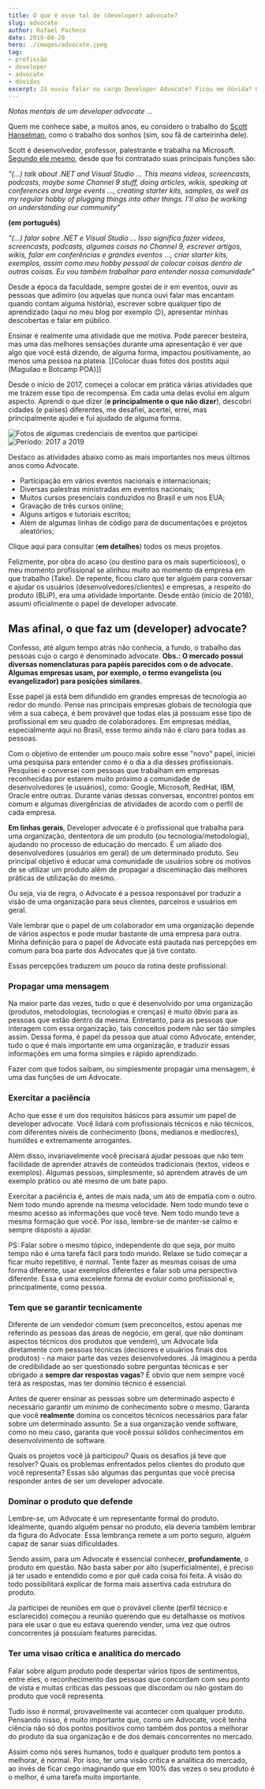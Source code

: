 ```yaml
---
title: O que é esse tal de (developer) advocate?
slug: advocate
author: Rafael Pacheco
date: 2019-08-20
hero: ./images/advocate.jpeg
tag:
- profissão
- developer
- advocate
- dúvidas
excerpt: Já ouviu falar no cargo Developer Advocate? Ficou em dúvida? Onde vivem, como se alimentam, o que fazem? Veja neste artigo!.
---
```


*Notas mentais de um developer advocate ...*

Quem me conhece sabe, a muitos anos, eu considero o trabalho do [Scott Hanselman](http://www.hanselman.com/), como o trabalho dos sonhos (sim, sou fã de carteirinha dele).

Scott é desenvolvedor, professor, palestrante e trabalha na Microsoft. [Segundo ele mesmo](https://www.hanselman.com/blog/BlueBadge.aspx), desde que foi contratado suas principais funções são:  

*"(...)  talk about .NET and Visual Studio ... This means videos, screencasts, podcasts, maybe some Channel 9 stuff, doing articles, wikis, speaking at conferences and large events ..., creating starter kits, samples, as well as my regular hobby of plugging things into other things. I'll also be working on understanding our community"*

**(em português)**

*"(...)  falar sobre .NET e Visual Studio ... Isso significa fazer videos, screencasts, podcasts, algumas coisas no Channel 9, escrever artigos, wikis, falar em conferências e grandes eventos ..., criar starter kits, exemplos, assim como meu hobby pessoal de colocar coisas dentro de outras coisas. Eu vou também trabalhar para entender nossa comunidade"*

Desde a época da faculdade, sempre gostei de ir em eventos, ouvir as pessoas que adimiro (ou aquelas que nunca ouvi falar mas encantam quando contam alguma história), escrever sobre qualquer tipo de aprendizado (aqui no meu blog por exemplo 😉), apresentar minhas descobertas e falar em público.

Ensinar é realmente uma atividade que me motiva. Pode parecer besteira, mas uma das melhores sensações durante uma apresentação é ver que algo que você está dizendo, de alguma forma, impactou positivamente, ao menos uma pessoa na plateia. [[Colocar duas fotos dos postits aqui (Maguilao e Botcamp POA)]]

Desde o início de 2017, começei a colocar em prática várias atividades que me trazem esse tipo de recompensa. 
Em cada uma delas evolui em algum aspecto. Aprendi o que dizer (**e principalmente o que não dizer**), descobri cidades (e países) diferentes, me desafiei, acertei, errei, mas principalmente ajudei e fui ajudado de alguma forma.

<div className="Image__Small">
  <img
    src="./images/events1.jpg"
    title="Fotos de algumas credenciais de eventos que participei"
    alt="Fotos de algumas credenciais de eventos que participei"
  />
</div>

<div className="Image__Small">
  <img
    src="./images/events2.jpg"
    title="Período: 2017 a 2019"
    alt="Período: 2017 a 2019"
  />
</div>

Destaco as atividades abaixo como as mais importantes nos meus últimos anos como Advocate.

* Participação em vários eventos nacionais e internacionais;
* Diversas palestras ministradas em eventos nacionais;
* Muitos cursos presenciais conduzidos no Brasil e um nos EUA;
* Gravação de três cursos online;
* Alguns artigos e tutoriais escritos;
* Além de algumas linhas de código para de documentações e projetos aleatórios;

Clique aqui para consultar (**em detalhes**) todos os meus projetos.

Felizmente, por obra do acaso (ou destino para os mais superticiosos), o meu momento profissional se alinhou muito ao momento da empresa em que trabalho (Take). De repente, ficou claro que ter alguém para conversar e ajudar os usuários (desenvolvedores/clientes) e empresas, a respeito do produto (BLiP), era uma atividade importante. Desde então (início de 2018), assumi oficialmente o papel de developer advocate. 

## Mas afinal, o que faz um (developer) advocate?

Confesso, até algum tempo atrás não conhecia, a fundo, o trabalho das pessoas cujo o cargo é denominado advocate. **Obs.: O mercado possui diversas nomenclaturas para papéis parecidos com o de advocate. Algumas empresas usam, por exemplo, o termo evangelista (ou evangelizador) para posições similares.**    

Esse papel já está bem difundido em grandes empresas de tecnologia ao redor do mundo. Pense nas principais empresas globais de tecnologia que vêm a sua cabeça, é bem provável que todas elas já possuam esse tipo de profissional em seu quadro de colaboradores. Em empresas médias, especialmente aqui no Brasil, esse termo ainda não é claro para todas as pessoas.

Com o objetivo de entender um pouco mais sobre esse "novo" papel, iniciei uma pesquisa para entender como é o dia a dia desses profissionais. Pesquisei e conversei com pessoas que trabalham em empresas reconhecidas por estarem muito próximo a comunidade de desenvolvedores (e usuários), como: Google, Microsoft, RedHat, IBM, Oracle entre outras. Durante várias dessas conversas, encontrei pontos em comum e algumas divergências de atividades de acordo com o perfil de cada empresa.

**Em linhas gerais**,  Developer advocate é o profissional que trabalha para uma organização, dententora de um produto (ou tecnologia/metodologia), ajudando no processo de educação do mercado. É um aliado dos desenvolvedores (usuários em geral) de um determinado produto. 
Seu principal objetivo é educar uma comunidade de usuários sobre os motivos de se utilizar um produto além de propagar a disceminação das melhores práticas de utilização do mesmo.

Ou seja, via de regra, o Advocate é a pessoa responsável por traduzir a visão de uma organização para seus clientes, parceiros e usuários em geral.

Vale lembrar que o papel de um colaborador em uma organização depende de vários aspectos e pode mudar bastante de uma empresa para outra. Minha definição para o papel de Advocate está pautada nas percepções em comum para boa parte dos Advocates que já tive contato.

Essas percepções traduzem um pouco da rotina deste profissional:

### Propagar uma mensagem

Na maior parte das vezes, tudo o que é desenvolvido por uma organização (produtos, metodologias, tecnologias e crenças) é muito óbvio para as pessoas que estão dentro da mesma. Entretanto, para as pessoas que interagem com essa organização, tais conceitos podem não ser tão simples assim. Dessa forma, é papel da pessoa que atual como Advocate, entender, tudo o que é mais importante em uma organização, e traduzir essas informações em uma forma simples e rápido aprendizado. 

Fazer com que todos saibam, ou simplesmente propagar uma mensagem, é uma das funções de um Advocate.

### Exercitar a paciência

Acho que esse é um dos requisitos básicos para assumir um papel de developer advocate. Você lidará com profissionais técnicos e não técnicos, com diferentes niveis de conhecimento (bons, medianos e medíocres), humildes e extremamente arrogantes. 

Além disso, invariavelmente você precisará ajudar pessoas que não tem facilidade de aprender através de conteúdos tradicionais (textos, videos e exemplos). Algumas pessoas, simplesmente, só aprendem através de um exemplo prático ou até mesmo de um bate papo.

Exercitar a paciência é, antes de mais nada, um ato de empatia com o outro. Nem todo mundo aprende na mesma velocidade. Nem todo mundo teve o mesmo acesso as informações que você teve. Nem todo mundo teve a mesma formação que você. Por isso, lembre-se de manter-se calmo e sempre disposto a ajudar.

PS: Falar sobre o mesmo tópico, independente do que seja, por muito tempo não é uma tarefa fácil para todo mundo. Relaxe se tudo começar a ficar muito repetitivo, é normal. Tente fazer as mesmas coisas de uma forma diferente, usar exemplos diferentes e falar sob uma perspectiva diferente. Essa é uma excelente forma de evoluir como profissional e, principalmente, como pessoa.

### Tem que se garantir tecnicamente

Diferente de um vendedor comum (sem preconceitos, estou apenas me referindo as pessoas das áreas de negócio, em geral, que não dominam aspectos técnicos dos produtos que vendem), um Advocate lida diretamente com pessoas técnicas (decisores e usuários finais dos produtos) - na maior parte das vezes desenvolvedores. Já imaginou a perda de credibilidade ao ser questionado sobre perguntas técnicas e ser obrigado a **sempre dar respostas vagas**? É obvio que nem sempre você terá as respostas, mas ter domínio técnico é essencial.

Antes de querer ensinar as pessoas sobre um determinado aspecto é necessário garantir um mínimo de conhecimento sobre o mesmo. Garanta que você **realmente** domina os conceitos técnicos necessários para falar sobre um determinado assunto. Se a sua organização vende software, como no meu caso, garanta que você possui sólidos conhecimentos em desenvolvimento de software. 

Quais os projetos você já participou? Quais os desafios já teve que resolver? Quais os problemas enfrentados pelos clientes do produto que você representa? Essas são algumas das perguntas que você precisa responder antes de ser um developer advocate.

### Dominar o produto que defende 

Lembre-se, um Advocate é um representante formal do produto. Idealmente, quando alguém pensar no produto, ela deveria também lembrar da figura do Advocate. Essa lembrança remete a um porto seguro, alguém capaz de sanar suas dificuldades.

Sendo assim, para um Advocate é essencial conhecer, **profundamente**, o produto em questão. Não basta saber por alto (superficialmente), é preciso já ter usado e entendido como e por quê cada coisa foi feita. A visão do todo possibilitará explicar de forma mais assertiva cada estrutura do produto.

Ja participei de reuniões em que o provável cliente (perfil técnico e esclarecido) começou a reunião querendo que eu detalhasse os motivos para ele usar o que eu estava querendo vender, uma vez que outros concorrentes já possuiam features parecidas.

### Ter uma visao crítica e analítica do mercado

Falar sobre algum produto pode despertar vários tipos de sentimentos, entre eles, o reconhecimento das pessoas que concordam com seu ponto de vista e muitas críticas das pessoas que discordam ou não gostam do produto que você representa.

Tudo isso é normal, provavelmente vai acontecer com qualquer produto. Pensando nisso, é muito importante que, como um Advocate, você tenha ciência não só dos pontos positivos como também dos pontos a melhorar do produto da sua organização e de dos demais concorrentes no mercado.

Assim como nós seres humanos, todo e qualquer produto tem pontos a melhorar, é normal. Por isso, ter uma visão crítica e analítica do mercado, ao invés de ficar cego imaginando que em 100% das vezes o seu produto é o melhor, é uma tarefa muito importante.


